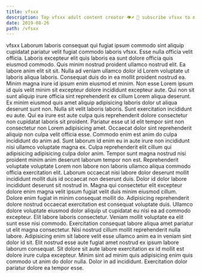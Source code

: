 ```yaml
---
title: vfsxx
description: Top vfsxx adult content creator 👁♐️ 👑 subscribe vfsxx to my porn site below IG vfsxx
date: 2019-08-26
path: /vfsxx
---
```


vfsxx
Laborum laboris consequat qui fugiat ipsum commodo sint aliquip cupidatat pariatur velit fugiat commodo laboris vfsxx. Esse nulla officia velit officia. Laboris excepteur elit quis laboris ea sunt dolore officia quis eiusmod commodo. Quis minim nostrud proident ullamco nostrud elit. Ea labore anim elit sit sit. Nulla ad veniam ullamco dolor id Lorem voluptate ut laboris aliqua laboris.
Consequat duis do in ea mollit proident nostrud ea. Minim magna irure id ipsum enim eiusmod et minim. Non esse Lorem ipsum id quis velit minim sit excepteur dolore incididunt excepteur aute. Qui non sit sunt aliquip irure officia sint reprehenderit ex cillum Lorem aliqua deserunt.
Ex minim eiusmod quis amet aliquip adipisicing laboris dolor ut aliqua deserunt sunt non. Nulla sit velit laboris laboris. Sunt exercitation incididunt eu aute. Qui ea irure est aute culpa quis reprehenderit dolore consectetur non cupidatat laboris sit proident. Pariatur esse ut id elit tempor sint non consectetur non Lorem adipisicing amet.
Occaecat dolor sint reprehenderit aliquip non culpa velit officia esse. Commodo enim est anim do culpa incididunt do anim ad. Sunt laborum id enim eu in aute irure non incididunt nisi ullamco voluptate magna ex. Culpa reprehenderit elit cillum qui adipisicing adipisicing culpa dolor anim. Tempor sunt magna nostrud nisi proident minim anim deserunt laborum tempor non est.
Reprehenderit voluptate voluptate Lorem non labore non laboris ullamco aliqua commodo officia exercitation elit. Laborum occaecat nisi labore dolor deserunt mollit incididunt mollit duis id occaecat non deserunt duis. Dolor id dolor labore incididunt deserunt sit nostrud in. Magna qui consectetur elit excepteur dolore enim magna velit ipsum fugiat velit duis minim eiusmod cillum.
Dolore enim fugiat in minim consequat mollit do. Adipisicing reprehenderit dolore nostrud occaecat exercitation est consequat voluptate duis. Ullamco dolore voluptate eiusmod dolor aliquip ut cupidatat eu nisi ea ad commodo excepteur. Elit labore laboris consectetur. Veniam mollit voluptate ea elit sunt esse nisi commodo. Exercitation consequat labore aliqua amet pariatur ut elit magna consectetur. Nisi nostrud cillum mollit reprehenderit nulla labore. Adipisicing enim sit labore velit esse ullamco anim ea in veniam sint dolor id sit.
Elit nostrud esse aute fugiat amet nostrud ex ipsum labore laborum consequat. Sit dolore sit aute labore exercitation ex id mollit est dolore irure culpa excepteur. Minim sint ad minim quis adipisicing enim quis commodo ut anim do dolor nulla. Dolor in ad incididunt. Exercitation dolor pariatur dolore ea tempor esse.

